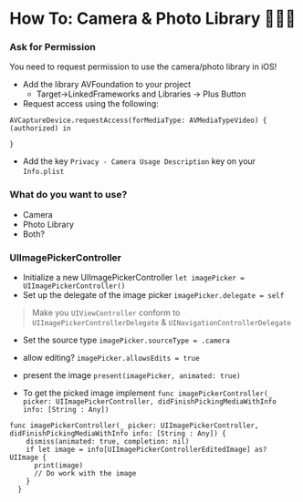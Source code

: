 # How To: Camera & Photo Library 📱📸🤳

### Ask for Permission

You need to request permission to use the camera/photo library in iOS!

+ Add the library AVFoundation to your project
	+ Target->LinkedFrameworks and Libraries -> Plus Button 
+ Request access using the following:

```
AVCaptureDevice.requestAccess(forMediaType: AVMediaTypeVideo) { (authorized) in
      
}
```

+ Add the key `Privacy - Camera Usage Description` key on your `Info.plist`


### What do you want to use?

+ Camera
+ Photo Library
+ Both?

### UIImagePickerController

+ Initialize a new UIImagePickerController
`let imagePicker = UIImagePickerController()`
+ Set up the delegate of the image picker
`imagePicker.delegate = self`

> Make you `UIViewController` conform to `UIImagePickerControllerDelegate` & `UINavigationControllerDelegate`

+ Set the source type
`imagePicker.sourceType = .camera`
+ allow editing?
`imagePicker.allowsEdits = true`
+ present the image
`present(imagePicker, animated: true)`

+ To get the picked image implement `func imagePickerController(_ picker: UIImagePickerController, didFinishPickingMediaWithInfo info: [String : Any])`

```
func imagePickerController(_ picker: UIImagePickerController, didFinishPickingMediaWithInfo info: [String : Any]) {
    dismiss(animated: true, completion: nil)
    if let image = info[UIImagePickerControllerEditedImage] as? UIImage {
      print(image)
      // Do work with the image
    }
  }
```
